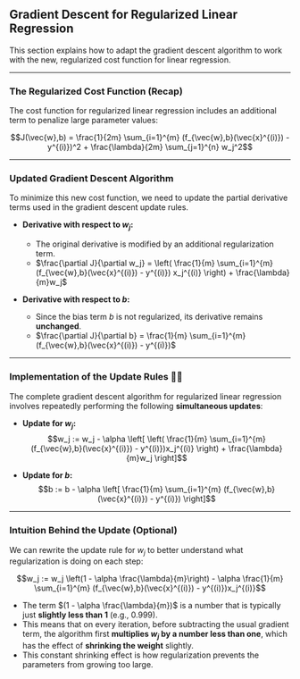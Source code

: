 ## **Gradient Descent for Regularized Linear Regression**

This section explains how to adapt the gradient descent algorithm to work with the new, regularized cost function for linear regression.

---

### **The Regularized Cost Function (Recap)**

The cost function for regularized linear regression includes an additional term to penalize large parameter values:

$$J(\vec{w},b) = \frac{1}{2m} \sum_{i=1}^{m} (f_{\vec{w},b}(\vec{x}^{(i)}) - y^{(i)})^2 + \frac{\lambda}{2m} \sum_{j=1}^{n} w_j^2$$

---

### **Updated Gradient Descent Algorithm**

To minimize this new cost function, we need to update the partial derivative terms used in the gradient descent update rules.

- **Derivative with respect to $w_j$:**

  - The original derivative is modified by an additional regularization term.
  - $\frac{\partial J}{\partial w_j} = \left( \frac{1}{m} \sum_{i=1}^{m} (f_{\vec{w},b}(\vec{x}^{(i)}) - y^{(i)}) x_j^{(i)} \right) + \frac{\lambda}{m}w_j$

- **Derivative with respect to $b$:**
  - Since the bias term $b$ is not regularized, its derivative remains **unchanged**.
  - $\frac{\partial J}{\partial b} = \frac{1}{m} \sum_{i=1}^{m} (f_{\vec{w},b}(\vec{x}^{(i)}) - y^{(i)})$

---

### **Implementation of the Update Rules 👨‍💻**

The complete gradient descent algorithm for regularized linear regression involves repeatedly performing the following **simultaneous updates**:

- **Update for $w_j$:**
  $$w_j := w_j - \alpha \left[ \left( \frac{1}{m} \sum_{i=1}^{m} (f_{\vec{w},b}(\vec{x}^{(i)}) - y^{(i)})x_j^{(i)} \right) + \frac{\lambda}{m}w_j \right]$$

- **Update for $b$:**
  $$b := b - \alpha \left[ \frac{1}{m} \sum_{i=1}^{m} (f_{\vec{w},b}(\vec{x}^{(i)}) - y^{(i)}) \right]$$

---

### **Intuition Behind the Update (Optional)**

We can rewrite the update rule for $w_j$ to better understand what regularization is doing on each step:

$$w_j := w_j \left(1 - \alpha \frac{\lambda}{m}\right) - \alpha \frac{1}{m} \sum_{i=1}^{m} (f_{\vec{w},b}(\vec{x}^{(i)}) - y^{(i)})x_j^{(i)}$$

- The term $(1 - \alpha \frac{\lambda}{m})$ is a number that is typically just **slightly less than 1** (e.g., 0.999).
- This means that on every iteration, before subtracting the usual gradient term, the algorithm first **multiplies $w_j$ by a number less than one**, which has the effect of **shrinking the weight** slightly.
- This constant shrinking effect is how regularization prevents the parameters from growing too large.
